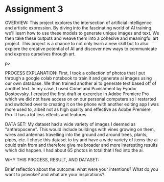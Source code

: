 # Assignment 3
<p>OVERVIEW: This project explores the intersection of artificial intelligence and artistic expression. By diving into the fascinating world of AI training, we'll learn how to use these models to generate unique images and text. We then take these outputs and weave them into a cohesive and meaningful art project. This project is a chance to not only learn a new skill but to also explore the creative potential of AI and discover new ways to communicate and express ourselves through art.</p>p>
<p></p>PROCESS EXPLANATION: First, I took a collection of photos that I put through a google colab notebook to train it and generate ai images using our own database. We then trained another ai to generate text based off of anothet text. In my case, I used Crime and Punishment by Fyodor Dostoevsky. I created the first draft or excercise in Adobe Premiere Pro which we did not have access on on our personal computers so I restarted and switched over to creating it on the phone with another editing app I was more used to, albeit not as high quality and effective as Adobe Premiere Pro. It has a lot less effects and features.</p>
<p></p>DATA SET: My dataset had a wide variety of images I deemed as "anthropocene". This would include buildings with vines growing on them, wires and antennas travelling into the ground and around trees, plants, pipes, etc. I chose this dataset to try and have a wide variety of items the ai could train from and therefore give me broader and more interesting results which did happen. I had about 65 photos in total that I fed into the ai.</p>
</p>WHY THIS PROCESS, RESULT, AND DATASET:</p>
<p></p>Brief reflection about the outcome: what were your intentions? What do you want to provoke? and what are your inspirations?</p>
